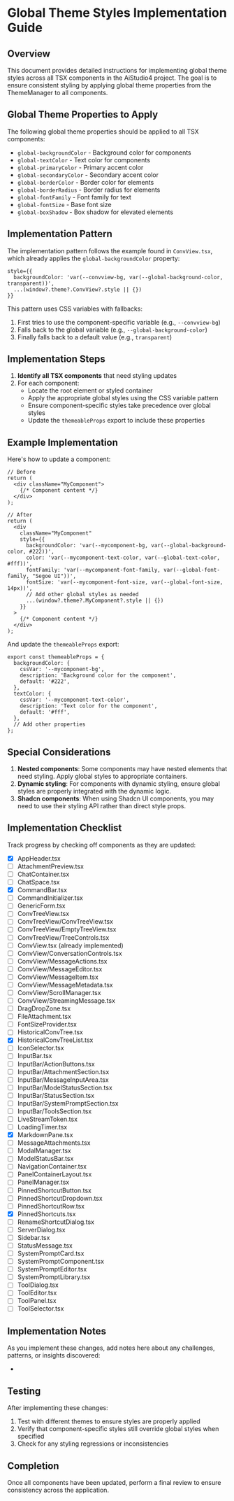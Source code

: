﻿# Global Theme Styles Implementation Guide

## Overview

This document provides detailed instructions for implementing global theme styles across all TSX components in the AiStudio4 project. The goal is to ensure consistent styling by applying global theme properties from the ThemeManager to all components.

## Global Theme Properties to Apply

The following global theme properties should be applied to all TSX components:

- `global-backgroundColor` - Background color for components
- `global-textColor` - Text color for components
- `global-primaryColor` - Primary accent color
- `global-secondaryColor` - Secondary accent color
- `global-borderColor` - Border color for elements
- `global-borderRadius` - Border radius for elements
- `global-fontFamily` - Font family for text
- `global-fontSize` - Base font size
- `global-boxShadow` - Box shadow for elevated elements

## Implementation Pattern

The implementation pattern follows the example found in `ConvView.tsx`, which already applies the `global-backgroundColor` property:

```tsx
style={{
  backgroundColor: 'var(--convview-bg, var(--global-background-color, transparent))',
  ...(window?.theme?.ConvView?.style || {})
}}
```

This pattern uses CSS variables with fallbacks:
1. First tries to use the component-specific variable (e.g., `--convview-bg`)
2. Falls back to the global variable (e.g., `--global-background-color`)
3. Finally falls back to a default value (e.g., `transparent`)

## Implementation Steps

1. **Identify all TSX components** that need styling updates
2. For each component:
   - Locate the root element or styled container
   - Apply the appropriate global styles using the CSS variable pattern
   - Ensure component-specific styles take precedence over global styles
   - Update the `themeableProps` export to include these properties

## Example Implementation

Here's how to update a component:

```tsx
// Before
return (
  <div className="MyComponent">
    {/* Component content */}
  </div>
);

// After
return (
  <div 
    className="MyComponent"
    style={{
      backgroundColor: 'var(--mycomponent-bg, var(--global-background-color, #222))',
      color: 'var(--mycomponent-text-color, var(--global-text-color, #fff))',
      fontFamily: 'var(--mycomponent-font-family, var(--global-font-family, "Segoe UI"))',
      fontSize: 'var(--mycomponent-font-size, var(--global-font-size, 14px))',
      // Add other global styles as needed
      ...(window?.theme?.MyComponent?.style || {})
    }}
  >
    {/* Component content */}
  </div>
);
```

And update the `themeableProps` export:

```tsx
export const themeableProps = {
  backgroundColor: {
    cssVar: '--mycomponent-bg',
    description: 'Background color for the component',
    default: '#222',
  },
  textColor: {
    cssVar: '--mycomponent-text-color',
    description: 'Text color for the component',
    default: '#fff',
  },
  // Add other properties
};
```

## Special Considerations

1. **Nested components**: Some components may have nested elements that need styling. Apply global styles to appropriate containers.
2. **Dynamic styling**: For components with dynamic styling, ensure global styles are properly integrated with the dynamic logic.
3. **Shadcn components**: When using Shadcn UI components, you may need to use their styling API rather than direct style props.

## Implementation Checklist

Track progress by checking off components as they are updated:

- [x] AppHeader.tsx
- [ ] AttachmentPreview.tsx
- [ ] ChatContainer.tsx
- [ ] ChatSpace.tsx
- [x] CommandBar.tsx
- [ ] CommandInitializer.tsx
- [ ] GenericForm.tsx
- [ ] ConvTreeView.tsx
- [ ] ConvTreeView/ConvTreeView.tsx
- [ ] ConvTreeView/EmptyTreeView.tsx
- [ ] ConvTreeView/TreeControls.tsx
- [ ] ConvView.tsx (already implemented)
- [ ] ConvView/ConversationControls.tsx
- [ ] ConvView/MessageActions.tsx
- [ ] ConvView/MessageEditor.tsx
- [ ] ConvView/MessageItem.tsx
- [ ] ConvView/MessageMetadata.tsx
- [ ] ConvView/ScrollManager.tsx
- [ ] ConvView/StreamingMessage.tsx
- [ ] DragDropZone.tsx
- [ ] FileAttachment.tsx
- [ ] FontSizeProvider.tsx
- [ ] HistoricalConvTree.tsx
- [x] HistoricalConvTreeList.tsx
- [ ] IconSelector.tsx
- [ ] InputBar.tsx
- [ ] InputBar/ActionButtons.tsx
- [ ] InputBar/AttachmentSection.tsx
- [ ] InputBar/MessageInputArea.tsx
- [ ] InputBar/ModelStatusSection.tsx
- [ ] InputBar/StatusSection.tsx
- [ ] InputBar/SystemPromptSection.tsx
- [ ] InputBar/ToolsSection.tsx
- [ ] LiveStreamToken.tsx
- [ ] LoadingTimer.tsx
- [x] MarkdownPane.tsx
- [ ] MessageAttachments.tsx
- [ ] ModalManager.tsx
- [ ] ModelStatusBar.tsx
- [ ] NavigationContainer.tsx
- [ ] PanelContainerLayout.tsx
- [ ] PanelManager.tsx
- [ ] PinnedShortcutButton.tsx
- [ ] PinnedShortcutDropdown.tsx
- [ ] PinnedShortcutRow.tsx
- [x] PinnedShortcuts.tsx
- [ ] RenameShortcutDialog.tsx
- [ ] ServerDialog.tsx
- [ ] Sidebar.tsx
- [ ] StatusMessage.tsx
- [ ] SystemPromptCard.tsx
- [ ] SystemPromptComponent.tsx
- [ ] SystemPromptEditor.tsx
- [ ] SystemPromptLibrary.tsx
- [ ] ToolDialog.tsx
- [ ] ToolEditor.tsx
- [ ] ToolPanel.tsx
- [ ] ToolSelector.tsx

## Implementation Notes

As you implement these changes, add notes here about any challenges, patterns, or insights discovered:

- 

## Testing

After implementing these changes:

1. Test with different themes to ensure styles are properly applied
2. Verify that component-specific styles still override global styles when specified
3. Check for any styling regressions or inconsistencies

## Completion

Once all components have been updated, perform a final review to ensure consistency across the application.